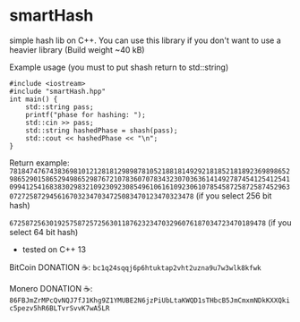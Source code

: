# smartHash
simple hash lib on C++. You can use this library if you don't want to use a heavier library (Build weight ~40 kB)

Example usage (you must to put shash return to std::string)
```
#include <iostream>
#include "smartHash.hpp"
int main() {
    std::string pass;
    printf("phase for hashing: ");
    std::cin >> pass;
    std::string hashedPhase = shash(pass);
    std::cout << hashedPhase << "\n";
}
```

Return example: ```7818474767438369810121281812989878105218818149292181852181892369898652986529015865294986529876721078360707834323070363614149278745412541254109941254168383029832109230923085496106161092306107854587258725874529630727258729456167032347034725083470123470323478``` (if you select 256 bit hash)

```6725872563019257587257256301187623234703296076187034723470189478``` (if you select 64 bit hash)

* tested on C++ 13

BitCoin DONATION ☕️: ```bc1q24sqqj6p6htuktap2vht2uzna9u7w3wlk8kfwk```

Monero DONATION ☕️: ```86FBJmZrMPcQvNQJ7fJ1Khg9Z1YMUBE2N6jzPiUbLtaKWQD1sTHbcB5JmCmxmNDkKXXQkic5pezv5hR6BLTvrSvvK7wA5LR```
